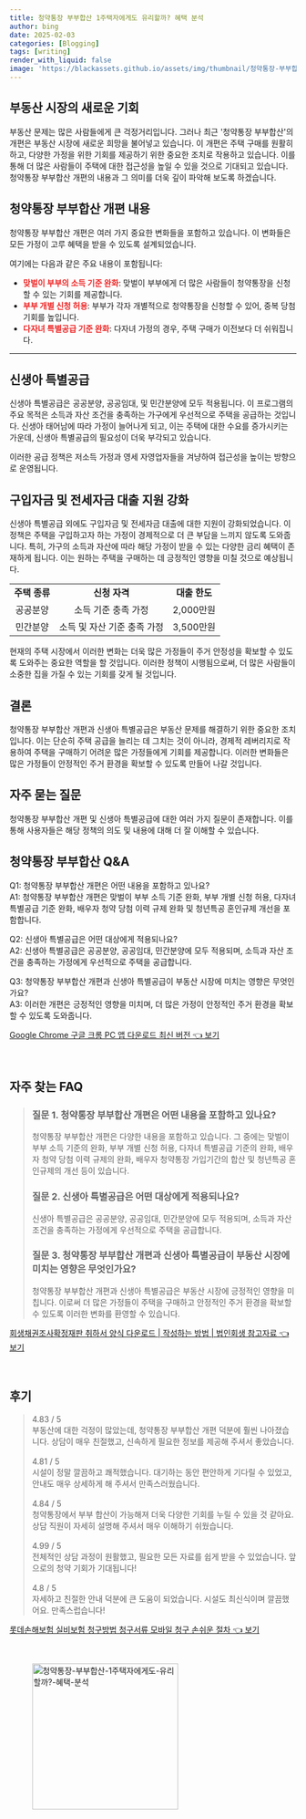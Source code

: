 ```yaml
---
title: 청약통장 부부합산 1주택자에게도 유리할까? 혜택 분석
author: bing
date: 2025-02-03
categories: [Blogging]
tags: [writing]
render_with_liquid: false
image: 'https://blackassets.github.io/assets/img/thumbnail/청약통장-부부합산-1주택자에게도-유리할까?-혜택-분석.webp'
---
```



<h2 id='부동산시장기회'>부동산 시장의 새로운 기회</h2>

<p>부동산 문제는 많은 사람들에게 큰 걱정거리입니다. 그러나 최근 '청약통장 부부합산'의 개편은 부동산 시장에 새로운 희망을 불어넣고 있습니다. 이 개편은 주택 구매를 원활히 하고, 다양한 가정을 위한 기회를 제공하기 위한 중요한 조치로 작용하고 있습니다. 이를 통해 더 많은 사람들이 주택에 대한 접근성을 높일 수 있을 것으로 기대되고 있습니다. 청약통장 부부합산 개편의 내용과 그 의미를 더욱 깊이 파악해 보도록 하겠습니다.</p>

<h2 id='청약통장부부합산개편내용'>청약통장 부부합산 개편 내용</h2>

<p>청약통장 부부합산 개편은 여러 가지 중요한 변화들을 포함하고 있습니다. 이 변화들은 모든 가정이 고루 혜택을 받을 수 있도록 설계되었습니다.</p>

<p>여기에는 다음과 같은 주요 내용이 포함됩니다:</p>

<ul>
    <li><b><span style="color: #ee2323;">맞벌이 부부의 소득 기준 완화</span></b>: 맞벌이 부부에게 더 많은 사람들이 청약통장을 신청할 수 있는 기회를 제공합니다.</li>
    <li><b><span style="color: #ee2323;">부부 개별 신청 허용</span></b>: 부부가 각자 개별적으로 청약통장을 신청할 수 있어, 중복 당첨 기회를 높입니다.</li>
    <li><b><span style="color: #ee2323;">다자녀 특별공급 기준 완화</span></b>: 다자녀 가정의 경우, 주택 구매가 이전보다 더 쉬워집니다.</li>
</ul>

<hr />

<h2 id='신생아특별공급'>신생아 특별공급</h2>

<p>신생아 특별공급은 공공분양, 공공임대, 및 민간분양에 모두 적용됩니다. 이 프로그램의 주요 목적은 소득과 자산 조건을 충족하는 가구에게 우선적으로 주택을 공급하는 것입니다. 신생아 태어남에 따라 가정이 늘어나게 되고, 이는 주택에 대한 수요를 증가시키는 가운데, 신생아 특별공급의 필요성이 더욱 부각되고 있습니다.</p>

<p>이러한 공급 정책은 저소득 가정과 영세 자영업자들을 겨냥하여 접근성을 높이는 방향으로 운영됩니다.</p>

<h2 id='구입자금및전세자금대출지원강화'>구입자금 및 전세자금 대출 지원 강화</h2>

<p>신생아 특별공급 외에도 구입자금 및 전세자금 대출에 대한 지원이 강화되었습니다. 이 정책은 주택을 구입하고자 하는 가정이 경제적으로 더 큰 부담을 느끼지 않도록 도와줍니다. 특히, 가구의 소득과 자산에 따라 해당 가정이 받을 수 있는 다양한 금리 혜택이 존재하게 됩니다. 이는 원하는 주택을 구매하는 데 긍정적인 영향을 미칠 것으로 예상됩니다.</p>

<table>
    <tr>
        <td style="text-align: center; height: 17px;"><b>주택 종류</b></td>
        <td style="text-align: center; height: 17px;"><b>신청 자격</b></td>
        <td style="text-align: center; height: 17px;"><b>대출 한도</b></td>
    </tr>
    <tr>
        <td style="text-align: center; height: 17px;">공공분양</td>
        <td style="text-align: center; height: 17px;">소득 기준 충족 가정</td>
        <td style="text-align: center; height: 17px;">2,000만원</td>
    </tr>
    <tr>
        <td style="text-align: center; height: 17px;">민간분양</td>
        <td style="text-align: center; height: 17px;">소득 및 자산 기준 충족 가정</td>
        <td style="text-align: center; height: 17px;">3,500만원</td>
    </tr>
</table>

<p>현재의 주택 시장에서 이러한 변화는 더욱 많은 가정들이 주거 안정성을 확보할 수 있도록 도와주는 중요한 역할을 할 것입니다. 이러한 정책이 시행됨으로써, 더 많은 사람들이 소중한 집을 가질 수 있는 기회를 갖게 될 것입니다.</p>

<h2 id='결론'>결론</h2>

<p>청약통장 부부합산 개편과 신생아 특별공급은 부동산 문제를 해결하기 위한 중요한 조치입니다. 이는 단순히 주택 공급을 늘리는 데 그치는 것이 아니라, 경제적 레버리지로 작용하여 주택을 구매하기 어려운 많은 가정들에게 기회를 제공합니다. 이러한 변화들은 많은 가정들이 안정적인 주거 환경을 확보할 수 있도록 만들어 나갈 것입니다.</p>

<h2 id='자주하는질문'>자주 묻는 질문</h2>

<p>청약통장 부부합산 개편 및 신생아 특별공급에 대한 여러 가지 질문이 존재합니다. 이를 통해 사용자들은 해당 정책의 의도 및 내용에 대해 더 잘 이해할 수 있습니다.</p>

<h2 id='청약통장부부합산QNA'>청약통장 부부합산 Q&A</h2>

<p>Q1: 청약통장 부부합산 개편은 어떤 내용을 포함하고 있나요? <br>
A1: 청약통장 부부합산 개편은 맞벌이 부부 소득 기준 완화, 부부 개별 신청 허용, 다자녀 특별공급 기준 완화, 배우자 청약 당첨 이력 규제 완화 및 청년특공 혼인규제 개선을 포함합니다.</p>

<p>Q2: 신생아 특별공급은 어떤 대상에게 적용되나요? <br>
A2: 신생아 특별공급은 공공분양, 공공임대, 민간분양에 모두 적용되며, 소득과 자산 조건을 충족하는 가정에게 우선적으로 주택을 공급합니다.</p>

<p>Q3: 청약통장 부부합산 개편과 신생아 특별공급이 부동산 시장에 미치는 영향은 무엇인가요? <br>
A3: 이러한 개편은 긍정적인 영향을 미치며, 더 많은 가정이 안정적인 주거 환경을 확보할 수 있도록 도와줍니다.</p>


<p><a class="click-button" title="Google Chrome 구글 크롬 PC 앱 다운로드 최신 버전" href="https://blackassets.github.io/posts/Google-Chrome-%EA%B5%AC%EA%B8%80-%ED%81%AC%EB%A1%AC-PC-%EC%95%B1-%EB%8B%A4%EC%9A%B4%EB%A1%9C%EB%93%9C-%EC%B5%9C%EC%8B%A0-%EB%B2%84%EC%A0%84/" rel="dofollow">Google Chrome 구글 크롬 PC 앱 다운로드 최신 버전 👈 보기</a></p><br>
<h2 id='자주_찾는_FAQ'>자주 찾는 FAQ</h2>
<div itemscope="" itemtype="https://schema.org/FAQPage"> 
<blockquote> 
<div itemscope="" itemprop="mainEntity" itemtype="https://schema.org/Question"> 
<h3 itemprop="name">질문 1. 청약통장 부부합산 개편은 어떤 내용을 포함하고 있나요?</h3> 
<div itemscope="" itemprop="acceptedAnswer" itemtype="https://schema.org/Answer"> 
<span itemprop="text"> 
<p>청약통장 부부합산 개편은 다양한 내용을 포함하고 있습니다. 그 중에는 맞벌이 부부 소득 기준의 완화, 부부 개별 신청 허용, 다자녀 특별공급 기준의 완화, 배우자 청약 당첨 이력 규제의 완화, 배우자 청약통장 가입기간의 합산 및 청년특공 혼인규제의 개선 등이 있습니다.</p> 
</span> 
</div> 
</div> 

<div itemscope="" itemprop="mainEntity" itemtype="https://schema.org/Question"> 
<h3 itemprop="name">질문 2. 신생아 특별공급은 어떤 대상에게 적용되나요?</h3> 
<div itemscope="" itemprop="acceptedAnswer" itemtype="https://schema.org/Answer"> 
<span itemprop="text"> 
<p>신생아 특별공급은 공공분양, 공공임대, 민간분양에 모두 적용되며, 소득과 자산 조건을 충족하는 가정에게 우선적으로 주택을 공급합니다.</p> 
</span> 
</div> 
</div> 

<div itemscope="" itemprop="mainEntity" itemtype="https://schema.org/Question"> 
<h3 itemprop="name">질문 3. 청약통장 부부합산 개편과 신생아 특별공급이 부동산 시장에 미치는 영향은 무엇인가요?</h3> 
<div itemscope="" itemprop="acceptedAnswer" itemtype="https://schema.org/Answer"> 
<span itemprop="text"> 
<p>청약통장 부부합산 개편과 신생아 특별공급은 부동산 시장에 긍정적인 영향을 미칩니다. 이로써 더 많은 가정들이 주택을 구매하고 안정적인 주거 환경을 확보할 수 있도록 이러한 변화를 환영할 수 있습니다.</p> 
</span> 
</div> 
</div> 
</blockquote> 
</div>
<p><a class="click-button" title="회생채권조사확정재판 취하서 양식 다운로드 | 작성하는 방법 | 법인회생 참고자료" href="https://blackassets.github.io/posts/%ED%9A%8C%EC%83%9D%EC%B1%84%EA%B6%8C%EC%A1%B0%EC%82%AC%ED%99%95%EC%A0%95%EC%9E%AC%ED%8C%90-%EC%B7%A8%ED%95%98%EC%84%9C-%EC%96%91%EC%8B%9D-%EB%8B%A4%EC%9A%B4%EB%A1%9C%EB%93%9C-%EC%9E%91%EC%84%B1%ED%95%98%EB%8A%94-%EB%B0%A9%EB%B2%95-%EB%B2%95%EC%9D%B8%ED%9A%8C%EC%83%9D-%EC%B0%B8%EA%B3%A0%EC%9E%90%EB%A3%8C/" rel="dofollow">회생채권조사확정재판 취하서 양식 다운로드 | 작성하는 방법 | 법인회생 참고자료 👈 보기</a></p><br>
<h2 id='후기'>후기</h2>
<div itemscope itemtype="https://schema.org/Product">
  <blockquote>
  <div itemprop="review" itemscope itemtype="https://schema.org/Review">
      <div itemprop="reviewRating" itemscope itemtype="https://schema.org/Rating"> <span itemprop="ratingValue">4.83</span> / <span itemprop="bestRating">5</span> </div>
      <span itemprop="reviewBody">부동산에 대한 걱정이 많았는데, 청약통장 부부합산 개편 덕분에 훨씬 나아졌습니다. 상담이 매우 친절했고, 신속하게 필요한 정보를 제공해 주셔서 좋았습니다.</span>
  </div>
  <br>
  <div itemprop="review" itemscope itemtype="https://schema.org/Review">
      <div itemprop="reviewRating" itemscope itemtype="https://schema.org/Rating"> <span itemprop="ratingValue">4.81</span> / <span itemprop="bestRating">5</span> </div>
      <span itemprop="reviewBody">시설이 정말 깔끔하고 쾌적했습니다. 대기하는 동안 편안하게 기다릴 수 있었고, 안내도 매우 상세하게 해 주셔서 만족스러웠습니다.</span>
  </div>
  <br>
  <div itemprop="review" itemscope itemtype="https://schema.org/Review">
      <div itemprop="reviewRating" itemscope itemtype="https://schema.org/Rating"> <span itemprop="ratingValue">4.84</span> / <span itemprop="bestRating">5</span> </div>
      <span itemprop="reviewBody">청약통장에서 부부 합산이 가능해져 더욱 다양한 기회를 누릴 수 있을 것 같아요. 상담 직원이 자세히 설명해 주셔서 매우 이해하기 쉬웠습니다.</span>
  </div>
  <br>
  <div itemprop="review" itemscope itemtype="https://schema.org/Review">
      <div itemprop="reviewRating" itemscope itemtype="https://schema.org/Rating"> <span itemprop="ratingValue">4.99</span> / <span itemprop="bestRating">5</span> </div>
      <span itemprop="reviewBody">전체적인 상담 과정이 원활했고, 필요한 모든 자료를 쉽게 받을 수 있었습니다. 앞으로의 청약 기회가 기대됩니다!</span>
  </div>
  <br>
  <div itemprop="review" itemscope itemtype="https://schema.org/Review">
      <div itemprop="reviewRating" itemscope itemtype="https://schema.org/Rating"> <span itemprop="ratingValue">4.8</span> / <span itemprop="bestRating">5</span> </div>
      <span itemprop="reviewBody">자세하고 친절한 안내 덕분에 큰 도움이 되었습니다. 시설도 최신식이며 깔끔했어요. 만족스럽습니다!</span>
  </div>
  </blockquote>
</div>
<p><a class="click-button" title="롯데손해보험 실비보험 청구방법 청구서류 모바일 청구 손쉬운 절차" href="https://blackassets.github.io/posts/%EB%A1%AF%EB%8D%B0%EC%86%90%ED%95%B4%EB%B3%B4%ED%97%98-%EC%8B%A4%EB%B9%84%EB%B3%B4%ED%97%98-%EC%B2%AD%EA%B5%AC%EB%B0%A9%EB%B2%95-%EC%B2%AD%EA%B5%AC%EC%84%9C%EB%A5%98-%EB%AA%A8%EB%B0%94%EC%9D%BC-%EC%B2%AD%EA%B5%AC-%EC%86%90%EC%89%AC%EC%9A%B4-%EC%A0%88%EC%B0%A8/" rel="dofollow">롯데손해보험 실비보험 청구방법 청구서류 모바일 청구 손쉬운 절차 👈 보기</a></p><br>
<figure class="image"><img src="https://blackassets.github.io/assets/img/thumbnail/청약통장-부부합산-1주택자에게도-유리할까?-혜택-분석.webp" alt="청약통장-부부합산-1주택자에게도-유리할까?-혜택-분석" width="256" height="256"></figure>